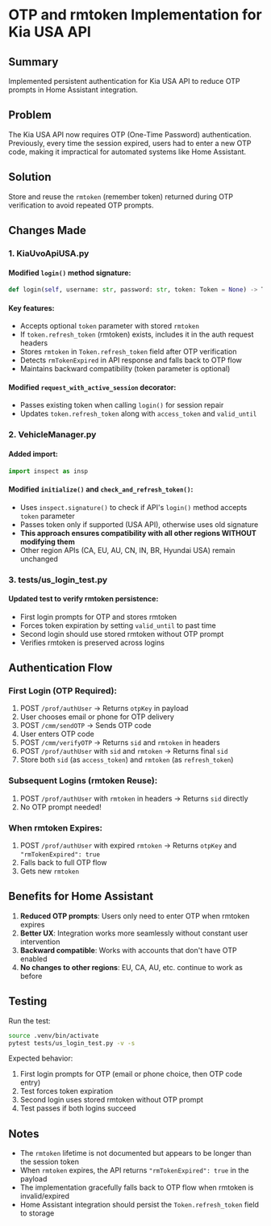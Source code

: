 # OTP and rmtoken Implementation for Kia USA API

## Summary

Implemented persistent authentication for Kia USA API to reduce OTP prompts in Home Assistant integration.

## Problem

The Kia USA API now requires OTP (One-Time Password) authentication. Previously, every time the session expired, users had to enter a new OTP code, making it impractical for automated systems like Home Assistant.

## Solution

Store and reuse the `rmtoken` (remember token) returned during OTP verification to avoid repeated OTP prompts.

## Changes Made

### 1. KiaUvoApiUSA.py

#### Modified `login()` method signature:

```python
def login(self, username: str, password: str, token: Token = None) -> Token:
```

#### Key features:

- Accepts optional `token` parameter with stored `rmtoken`
- If `token.refresh_token` (rmtoken) exists, includes it in the auth request headers
- Stores `rmtoken` in `Token.refresh_token` field after OTP verification
- Detects `rmTokenExpired` in API response and falls back to OTP flow
- Maintains backward compatibility (token parameter is optional)

#### Modified `request_with_active_session` decorator:

- Passes existing token when calling `login()` for session repair
- Updates `token.refresh_token` along with `access_token` and `valid_until`

### 2. VehicleManager.py

#### Added import:

```python
import inspect as insp
```

#### Modified `initialize()` and `check_and_refresh_token()`:

- Uses `inspect.signature()` to check if API's `login()` method accepts `token` parameter
- Passes token only if supported (USA API), otherwise uses old signature
- **This approach ensures compatibility with all other regions WITHOUT modifying them**
- Other region APIs (CA, EU, AU, CN, IN, BR, Hyundai USA) remain unchanged

### 3. tests/us_login_test.py

#### Updated test to verify rmtoken persistence:

- First login prompts for OTP and stores rmtoken
- Forces token expiration by setting `valid_until` to past time
- Second login should use stored rmtoken without OTP prompt
- Verifies rmtoken is preserved across logins

## Authentication Flow

### First Login (OTP Required):

1. POST `/prof/authUser` → Returns `otpKey` in payload
2. User chooses email or phone for OTP delivery
3. POST `/cmm/sendOTP` → Sends OTP code
4. User enters OTP code
5. POST `/cmm/verifyOTP` → Returns `sid` and `rmtoken` in headers
6. POST `/prof/authUser` with `sid` and `rmtoken` → Returns final `sid`
7. Store both `sid` (as `access_token`) and `rmtoken` (as `refresh_token`)

### Subsequent Logins (rmtoken Reuse):

1. POST `/prof/authUser` with `rmtoken` in headers → Returns `sid` directly
2. No OTP prompt needed!

### When rmtoken Expires:

1. POST `/prof/authUser` with expired `rmtoken` → Returns `otpKey` and `"rmTokenExpired": true`
2. Falls back to full OTP flow
3. Gets new `rmtoken`

## Benefits for Home Assistant

1. **Reduced OTP prompts**: Users only need to enter OTP when rmtoken expires
2. **Better UX**: Integration works more seamlessly without constant user intervention
3. **Backward compatible**: Works with accounts that don't have OTP enabled
4. **No changes to other regions**: EU, CA, AU, etc. continue to work as before

## Testing

Run the test:

```bash
source .venv/bin/activate
pytest tests/us_login_test.py -v -s
```

Expected behavior:

1. First login prompts for OTP (email or phone choice, then OTP code entry)
2. Test forces token expiration
3. Second login uses stored rmtoken without OTP prompt
4. Test passes if both logins succeed

## Notes

- The `rmtoken` lifetime is not documented but appears to be longer than the session token
- When `rmtoken` expires, the API returns `"rmTokenExpired": true` in the payload
- The implementation gracefully falls back to OTP flow when rmtoken is invalid/expired
- Home Assistant integration should persist the `Token.refresh_token` field to storage
